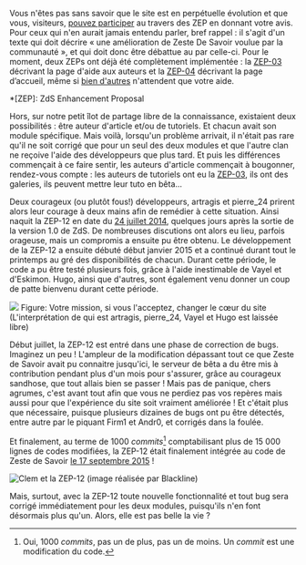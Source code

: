 Vous n'êtes pas sans savoir que le site est en perpétuelle évolution et que vous, visiteurs, [pouvez participer](https://zestedesavoir.com/forums/sujet/617/zep-01-role-et-fonctionnement-des-zep/) au travers des ZEP en donnant votre avis. Pour ceux qui n'en aurait jamais entendu parler, bref rappel : il s'agit d'un texte qui doit décrire « une amélioration de Zeste De Savoir voulue par la communauté », et qui doit donc être débattue au par celle-ci. Pour le moment, deux ZEPs ont déjà été complètement implémentée : la [ZEP-03](https://zestedesavoir.com/forums/sujet/666/zep-03-page-resumant-les-tutos-en-redaction/) décrivant la page d'aide aux auteurs et la [ZEP-04](https://zestedesavoir.com/forums/sujet/669/zep-04-nouvelle-page-daccueil/) décrivant la page d’accueil, même si [bien d'autres](https://zestedesavoir.com/forums/sujets/tag/51/zep/) n'attendent que votre aide.

*[ZEP]: ZdS Enhancement Proposal

Hors, sur notre petit îlot de partage libre de la connaissance, existaient deux possibilités : être auteur d'article et/ou de tutoriels. Et chacun avait son module spécifique. Mais voilà, lorsqu'un problème arrivait, il n'était pas rare qu'il ne soit corrigé que pour un seul des deux modules et que l'autre clan ne reçoive l'aide des développeurs que plus tard. Et puis les différences commençait à ce faire sentir, les auteurs d'article commençait à bougonner, rendez-vous compte : les auteurs de tutoriels ont eu la [ZEP-03](/contenus/aides/?type=tuto), ils ont des galeries, ils peuvent mettre leur tuto en bêta...

Deux courageux (ou plutôt fous!) développeurs, artragis et pierre_24 prirent alors leur courage à deux mains afin de remédier à cette situation. Ainsi naquit la ZEP-12 en date du [24 juillet 2014](https://zestedesavoir.com/forums/sujet/846/zep-12-refonte-du-principe-des-tutoriels-et-articles/), quelques jours après la sortie de la version 1.0 de ZdS. De nombreuses discutions ont alors eu lieu, parfois orageuse, mais un compromis a ensuite pu être obtenu. Le développement de la ZEP-12 a ensuite débuté début janvier 2015 et a continué durant tout le printemps au gré des disponibilités de chacun. Durant cette période, le code a pu être testé plusieurs fois, grâce à l'aide inestimable de Vayel et d'Eskimon. Hugo, ainsi que d'autres, sont également venu donner un coup de patte bienvenu durant cette période.

![](http://img.maxisciences.com/greffe-d-organe/des-chirurgiens-britanniques-ont-greffe-un-coeur-qui-s-etait-arrete-a-un-patient-age-de-60-ans_69416_w460.jpg)
Figure: Votre mission, si vous l'acceptez, changer le cœur du site (L'interprétation de qui est artragis, pierre_24, Vayel et Hugo est laissée libre)

Début juillet, la ZEP-12 est entré dans une phase de correction de bugs. Imaginez un peu ! L'ampleur de la modification dépassant tout ce que Zeste de Savoir avait pu connaitre jusqu'ici, le serveur de bêta a du être mis à contribution pendant plus d'un mois pour s'assurer, grâce au courageux sandhose, que tout allais bien se passer ! Mais pas de panique, chers agrumes, c'est avant tout afin que vous ne perdiez pas vos repères mais aussi pour que l'expérience du site soit vraiment améliorée ! Et c'était plus que nécessaire, puisque plusieurs dizaines de bugs ont pu être détectés, entre autre par le piquant Firm1 et Andr0, et corrigés dans la foulée.

Et finalement, au terme de 1000 *commits*[^et_de_1000] comptabilisant plus de 15 000 lignes de codes modifiées, la ZEP-12 était finalement intégrée au code de Zeste de Savoir [le 17 septembre 2015](https://github.com/zestedesavoir/zds-site/pull/2956#issuecomment-140724560) !

[^et_de_1000]: Oui, 1000 *commits*, pas un de plus, pas un de moins. Un *commit* est une modification du code.

![Clem et la ZEP-12 (image réalisée par Blackline)](https://zestedesavoir.com/media/galleries/877/6943c548-1a50-45e4-85de-e3967a0e4444.png.960x960_q85.png)

Mais, surtout, avec la ZEP-12 toute nouvelle fonctionnalité et tout bug sera corrigé immédiatement pour les deux modules, puisqu'ils n'en font désormais plus qu'un. Alors, elle est pas belle la vie ?

